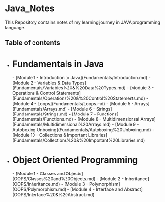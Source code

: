 # Java_Notes
This Repository contains notes of my learning journey in JAVA programming language.

## Table of contents

* <h1>Fundamentals in Java</h1>
   - [Module 1 - Introduction to Java](Fundamentals/Introduction.md)
   - [Module 2 - Variables & Data Types](Fundamentals/Variables%20&%20Data%20Types.md)
   - [Module 3 - Operations & Control Statements](Fundamentals/Operations%20&%20Control%20Statements.md)
   - [Module 4 - Loops](Fundamentals/Loops.md)
   - [Module 5 - Arrays](Fundamentals/Arrays.md)
   - [Module 6 - Strings](Fundamentals/Strings.md)
   - [Module 7 - Functions](Fundamentals/Functions.md)
   - [Module 8 - Multidimensionsal Arrays](Fundamentals/Multidimensional%20Arrays.md)
   - [Module 9 - Autoboxing Unboxing](Fundamentals/Autoboxing%20Unboxing.md)
   - [Module 10 - Collections & Important Libraries](Fundamentals/Collections%20&%20Important%20Libraries.md)

* <h1>Object Oriented Programming</h1>
   - [Module 1 - Classes and Objects](OOPS/Classes%20and%20Objects.md)
   - [Module 2 - Inheritance](OOPS/Inheritance.md)
   - [Module 3 - Polymorphism](OOPS/Polymorphism.md)
   - [Module 4 - Interface and Abstract](OOPS/Interface%20&%20Abstract.md)

